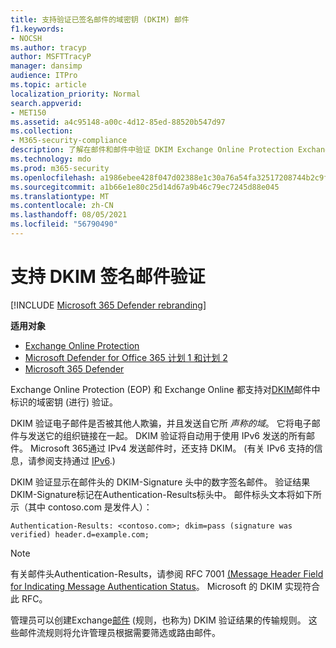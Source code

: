 ```yaml
---
title: 支持验证已签名邮件的域密钥 (DKIM) 邮件
f1.keywords:
- NOCSH
ms.author: tracyp
author: MSFTTracyP
manager: dansimp
audience: ITPro
ms.topic: article
localization_priority: Normal
search.appverid:
- MET150
ms.assetid: a4c95148-a00c-4d12-85ed-88520b547d97
ms.collection:
- M365-security-compliance
description: 了解在邮件和邮件中验证 DKIM Exchange Online Protection Exchange Online
ms.technology: mdo
ms.prod: m365-security
ms.openlocfilehash: a1986ebee428f047d02388e1c30a76a54fa32517208744b2c9fea6cbf327f024
ms.sourcegitcommit: a1b66e1e80c25d14d67a9b46c79ec7245d88e045
ms.translationtype: MT
ms.contentlocale: zh-CN
ms.lasthandoff: 08/05/2021
ms.locfileid: "56790490"
---
```

# <a name="support-for-validation-of-dkim-signed-messages"></a>支持 DKIM 签名邮件验证

[!INCLUDE [Microsoft 365 Defender rebranding](../includes/microsoft-defender-for-office.md)]

**适用对象**
- [Exchange Online Protection](exchange-online-protection-overview.md)
- [Microsoft Defender for Office 365 计划 1 和计划 2](defender-for-office-365.md)
- [Microsoft 365 Defender](../defender/microsoft-365-defender.md)

Exchange Online Protection (EOP) 和 Exchange Online 都支持对[DKIM](https://www.rfc-editor.org/rfc/rfc6376.txt)邮件中标识的域密钥 (进行) 验证。

DKIM 验证电子邮件是否被其他人欺骗，并且发送自它所 *声称的域*。 它将电子邮件与发送它的组织链接在一起。 DKIM 验证将自动用于使用 IPv6 发送的所有邮件。 Microsoft 365通过 IPv4 发送邮件时，还支持 DKIM。  (有关 IPv6 支持的信息，请参阅支持通过 [IPv6](support-for-anonymous-inbound-email-messages-over-ipv6.md).) 

DKIM 验证显示在邮件头的 DKIM-Signature 头中的数字签名邮件。 验证结果DKIM-Signature标记在Authentication-Results标头中。 邮件标头文本将如下所示（其中 contoso.com 是发件人）：

 `Authentication-Results: <contoso.com>; dkim=pass (signature was verified) header.d=example.com;`

> [!NOTE]
> 有关邮件头Authentication-Results，请参阅 RFC 7001 [ (Message Header Field for Indicating Message Authentication Status](https://www.rfc-editor.org/rfc/rfc7001.txt)。 Microsoft 的 DKIM 实现符合此 RFC。

管理员可以创建Exchange[邮件](/exchange/security-and-compliance/mail-flow-rules/mail-flow-rules) (规则，也称为) DKIM 验证结果的传输规则。 这些邮件流规则将允许管理员根据需要筛选或路由邮件。